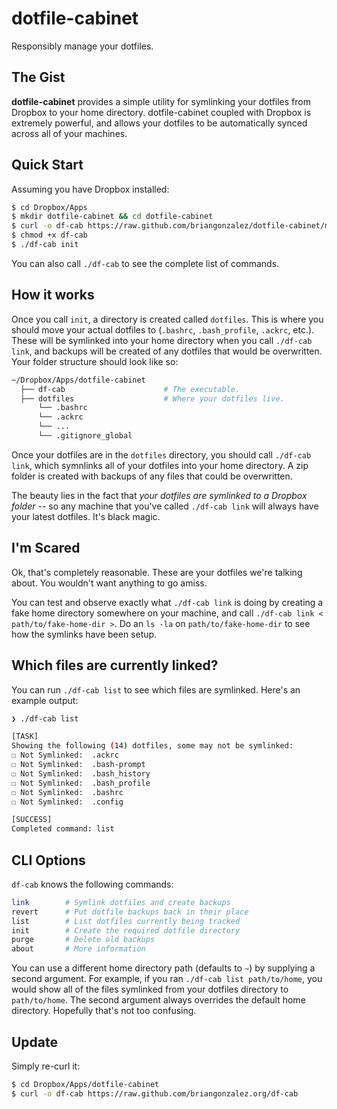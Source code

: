 dotfile-cabinet
===============
Responsibly manage your dotfiles.

The Gist
--------
**dotfile-cabinet** provides a simple utility for symlinking your dotfiles from Dropbox to your home directory. dotfile-cabinet coupled with Dropbox is extremely powerful, and allows your dotfiles to be automatically synced across all of your machines.

Quick Start
------------

Assuming you have Dropbox installed:

```bash
$ cd Dropbox/Apps                                               
$ mkdir dotfile-cabinet && cd dotfile-cabinet
$ curl -o df-cab https://raw.github.com/briangonzalez/dotfile-cabinet/master/df-cab
$ chmod +x df-cab
$ ./df-cab init
```

You can also call `./df-cab` to see the complete list of commands.

How it works
------------

Once you call `init`, a directory is created called `dotfiles`. This is where you should move your actual dotfiles to (`.bashrc`, `.bash_profile`, `.ackrc`, etc.). These will be symlinked into your home directory when you call `./df-cab link`, and backups will be created of any dotfiles that would be overwritten. Your folder structure should look like so:

```bash
~/Dropbox/Apps/dotfile-cabinet
  ├── df-cab                      # The executable.
  ├── dotfiles                    # Where your dotfiles live.
      └── .bashrc
      └── .ackrc
      └── ...
      └── .gitignore_global
```

Once your dotfiles are in the `dotfiles` directory, you should call `./df-cab link`, which symnlinks all of your dotfiles into your home directory. A zip folder is created with backups of any files that could be overwritten.

The beauty lies in the fact that *your dotfiles are symlinked to a Dropbox folder* -- so any machine that you've called `./df-cab link` will always have your latest dotfiles. It's black magic.

I'm Scared
----------

Ok, that's completely reasonable. These are your dotfiles we're talking about. You wouldn't want anything to go amiss.

You can test and observe exactly what `./df-cab link` is doing by creating a fake home directory somewhere on your machine, and call `./df-cab link < path/to/fake-home-dir >`. Do an `ls -la` on `path/to/fake-home-dir` to see how the symlinks have been setup. 


Which files are currently linked?
---------------------------------

You can run `./df-cab list` to see which files are symlinked. Here's an example output:

```bash
❯ ./df-cab list

[TASK]
Showing the following (14) dotfiles, some may not be symlinked:
☐ Not Symlinked:  .ackrc
☐ Not Symlinked:  .bash-prompt
☐ Not Symlinked:  .bash_history
☐ Not Symlinked:  .bash_profile
☐ Not Symlinked:  .bashrc
☐ Not Symlinked:  .config

[SUCCESS]
Completed command: list
```

CLI Options
-----------

`df-cab` knows the following commands:

```bash
link        # Symlink dotfiles and create backups
revert      # Put dotfile backups back in their place
list        # List dotfiles currently being tracked
init        # Create the required dotfile directory
purge       # Delete old backups
about       # More information
```

You can use a different home directory path (defaults to `~`) by supplying a second argument. For example, if you ran `./df-cab list path/to/home`, you would show all of the files symlinked from your dotfiles directory to `path/to/home`. The second argument always overrides the default home directory. Hopefully that's not too confusing.  

Update
------
Simply re-curl it:

```bash
$ cd Dropbox/Apps/dotfile-cabinet
$ curl -o df-cab https://raw.github.com/briangonzalez.org/df-cab 
```
